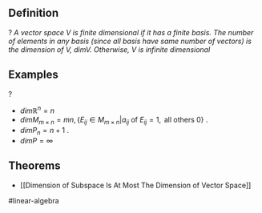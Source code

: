 
## Definition
?
*A vector space V is finite dimensional if it has a finite basis. The number of elements in any basis (since all basis have same number of vectors) is the dimension of V, $dim V$. Otherwise, V is infinite dimensional*
<!--SR:!2025-06-17,4,272-->

## Examples
?
- $dim\mathbb{R}^n=n$
- $dimM_{m\times n}=mn, \{ E_{ij} \in M_{m \times n}|a_{ij} \text{ of } E_{ij}=1, \text{ all others 0} \}$
.
- $dimP_{n}=n+1$
.
- $dimP=\infty$
<!--SR:!2025-06-17,4,270-->

## Theorems
- [[Dimension of Subspace Is At Most The Dimension of Vector Space]]



#linear-algebra
